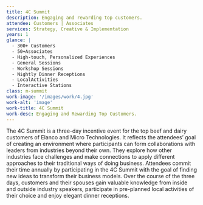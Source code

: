 ```yaml
---
title: 4C Summit
description: Engaging and rewarding top customers.
attendee: Customers | Associates
services: Strategy, Creative & Implementation
years: 1
glance: |
  - 300+ Customers
  - 50+Associates
  - High-touch, Personalized Experiences
  - General Sessions
  - Workshop Sessions
  - Nightly Dinner Receptions
  - LocalActivities
  - Interactive Stations
class: m-summit
work-image: '/images/work/4.jpg'
work-alt: 'image'
work-title: 4C Summit
work-desc: Engaging and Rewarding Top Customers.
---
```


The 4C Summit is a three-day incentive event for the top beef and dairy customers of Elanco and Micro Technologies. It reflects the attendees’ goal of creating an environment where participants can form collaborations with leaders from industries beyond their own. They explore how other industries face challenges and make connections to apply different approaches to their traditional ways of doing business. Attendees commit their time annually by participating in the 4C Summit with the goal of finding new ideas to transform their business models. Over the course of the three days, customers and their spouses gain valuable knowledge from inside and outside industry speakers, participate in pre-planned local activities of their choice and enjoy elegant dinner receptions.
